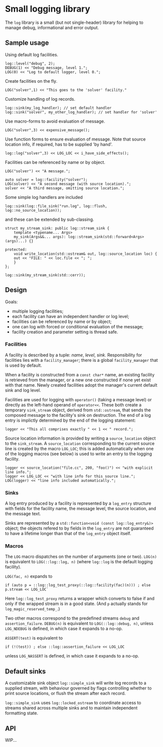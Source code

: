 # Small logging library

The `log` library is a small (but not single-header) library
for helping to manage debug, informational and error output.

## Sample usage

Using default log facilities.
```
log::level("debug", 2);
DEBUG(1) << "Debug message, level 1.";
LOG(0) << "Log to default logger, level 0.";
```

Create facilities on the fly.
```
LOG("solver",1) << "This goes to the 'solver' facility."
```

Customize handling of log records.
```
log::sink(my_log_handler); // set default handler
log::sink("solver", my_other_log_handler); // set handler for 'solver'
```

Use macro-forms to avoid evaluation of message.
```
LOG("solver",3) << expensive_message();
```

Use function forms to ensure evaluation of message.
Note that source location info, if required, has to be supplied 'by hand'.
```
log::log("solver",3) << LOG_LOC << i_have_side_effects();
```

Facilities can be referenced by name or by object.
```
LOG("solver") << "A message.";

auto solver = log::facility("solver");
LOG(solver) << "A second message (with source location).";
solver << "A third message, omitting source location.";
```

Some simple log handlers are included
```
log::sink(log::file_sink("run.log", log::flush, log::no_source_location));
```
and these can be extended by sub-classing.
```
struct my_stream_sink: public log::stream_sink {
    template <typename... Args>
    my_sink(Args&&... args): log::stream_sink(std::forward<Args>(args)...) {}

protected:
    void write_location(std::ostream& out, log::source_location loc) {
	out << "FILE: " << loc.file << "; ";
    }
};

log::sink(my_stream_sink(std::cerr));
```

## Design

Goals:
* multiple logging facilities;
* each facility can have an independent handler or log level;
* facilities can be referenced by name or by object;
* one can log with forced or conditional evaluation of the
  message;
* facility creation and parameter setting is thread safe.

### Facilities

A facility is described by a tuple: _name_, _level_, _sink_.
Responsibility for facilities lies with a `facility_manager`;
there is a global `facility_manager` that is used by default.

When a facility is constructed from a `const char*` name,
an existing facility is retrieved from the manager, or
a new one constructed if none yet exist with that name.
Newly created facilities adopt the manager's current
default sink and log level.

Facilities are used for logging with `operator()`
(taking a message level) or directly as the left-hand
operand of `operator<<`. These both create a temporary
`sink_stream` object, derived from `std::ostream`, that
sends the composed message to the facility's sink on
destruction. The end of a log entry is implictly determined
by the end of the logging statement:
```
logger << "This all comprises exactly " << 1 << " record.";
```

Source location information is provided by writing a `source_location`
object to the `sink_stream`. A `source_location` corresponding to
the current source line is created by the macro `LOG_LOC`; this is
added automatically when one of the logging macros (see below) is
used to write an entry to the logging facility.
```
logger << source_location("file.cc", 200, "foo()") << "with explicit line info.";
logger << LOG_LOC << "with line info for this source line.";
LOG(logger) << "line info included automatically.";
```

### Sinks

A log entry produced by a facility is represented by a `log_entry` structure
with fields for the facility name, the message level, the source location,
and the message text. 

Sinks are represented by a `std::function<void (const log::log_entry&)>` object;
the objects refered to by fields in the `log_entry` are not guaranteed to have a
lifetime longer than that of the `log_entry` object itself.

### Macros

The `LOG` macro dispatches on the number of arguments (one or two).
`LOG(n)` is equivalent to `LOG(::log::log, n)` (where `log::log` is the default
logging facility).

`LOG(fac, n)` expands to
```
if (auto p = ::log::log_test_proxy(::log::facility(fac)(n))) ; else p.stream << LOG_LOC`
```
Here `log::log_test_proxy` returns a wrapper which converts to false if and only if
the wrapped stream is in a good state. (And `p` actually stands for `log_magic_reserved_temp_`.)

Two other macros correspond to the predefined streams `debug` and `assertion_failure`.
`DEBUG(n)` is equivalent to `LOG(::log::debug, n)`, unless `LOG_NDEBUG` is defined,
in which case it expands to a no-op.

`ASSERT(test)` is equivalent to
```
if (!(test)) ; else ::log::assertion_failure << LOG_LOC
```
unless `LOG_NASSERT` is defined, in which case it expands to a no-op.


## Default sinks

A customizable sink object `log::simple_sink` will write log records to a supplied
stream, with behaviour governed by flags controlling whether to print source locations,
or flush the stream after each record.

`log::simple_sink` uses `log::locked_ostream` to coordinate access to streams shared
across multiple sinks and to maintain independent formatting state.

## API

WIP...

